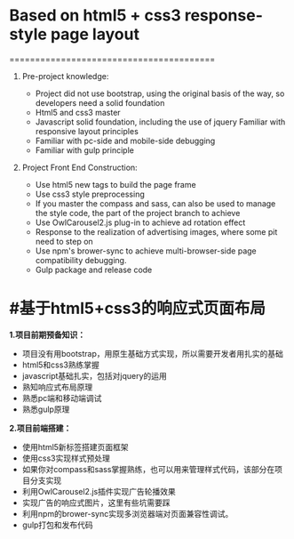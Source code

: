 # Based on html5 + css3 response-style page layout
========================================

1. Pre-project knowledge:
    * Project did not use bootstrap, using the original basis of the way, so developers need a solid foundation
    * Html5 and css3 master
    * Javascript solid foundation, including the use of jquery
    Familiar with responsive layout principles
    * Familiar with pc-side and mobile-side debugging
    * Familiar with gulp principle

2. Project Front End Construction:
    * Use html5 new tags to build the page frame
    * Use css3 style preprocessing
    * If you master the compass and sass, can also be used to manage the style code, the part of the project branch to achieve
    * Use OwlCarousel2.js plug-in to achieve ad rotation effect
    * Response to the realization of advertising images, where some pit need to step on
    * Use npm's brower-sync to achieve multi-browser-side page compatibility debugging.
    * Gulp package and release code

#基于html5+css3的响应式页面布局
========================================

**1.项目前期预备知识：**
   * 项目没有用bootstrap，用原生基础方式实现，所以需要开发者用扎实的基础
   * html5和css3熟练掌握
   * javascript基础扎实，包括对jquery的运用
   * 熟知响应式布局原理
   * 熟悉pc端和移动端调试
   * 熟悉gulp原理

**2.项目前端搭建：**
   * 使用html5新标签搭建页面框架
   * 使用css3实现样式预处理
   * 如果你对compass和sass掌握熟练，也可以用来管理样式代码，该部分在项目分支实现
   * 利用OwlCarousel2.js插件实现广告轮播效果
   * 实现广告的响应式图片，这里有些坑需要踩
   * 利用npm的brower-sync实现多浏览器端对页面兼容性调试。
   * gulp打包和发布代码
